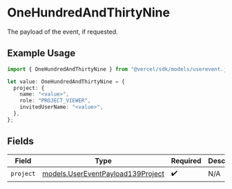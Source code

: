 # OneHundredAndThirtyNine

The payload of the event, if requested.

## Example Usage

```typescript
import { OneHundredAndThirtyNine } from "@vercel/sdk/models/userevent.js";

let value: OneHundredAndThirtyNine = {
  project: {
    name: "<value>",
    role: "PROJECT_VIEWER",
    invitedUserName: "<value>",
  },
};
```

## Fields

| Field                                                                        | Type                                                                         | Required                                                                     | Description                                                                  |
| ---------------------------------------------------------------------------- | ---------------------------------------------------------------------------- | ---------------------------------------------------------------------------- | ---------------------------------------------------------------------------- |
| `project`                                                                    | [models.UserEventPayload139Project](../models/usereventpayload139project.md) | :heavy_check_mark:                                                           | N/A                                                                          |